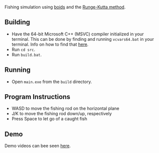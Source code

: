 Fishing simulation using [boids](https://en.wikipedia.org/wiki/Boids) and the [Runge-Kutta method](https://en.wikipedia.org/wiki/Runge%E2%80%93Kutta_methods).

## Building

- Have the 64-bit Microsoft C++ (MSVC) compiler initialized in your terminal. This can be done by finding and running `vcvars64.bat` in your terminal. Info on how to find that [here](https://docs.microsoft.com/en-us/cpp/build/building-on-the-command-line?view=msvc-170#developer_command_file_locations).
- Run `cd src`.
- Run `build.bat`.

## Running

- Open `main.exe` from the `build` directory.

## Program Instructions

- WASD to move the fishing rod on the horizontal plane
- J/K to move the fishing rod down/up, respectively
- Press Space to let go of a caught fish

## Demo

Demo videos can bee seen [here](https://www.arielb.me/fishing/).
